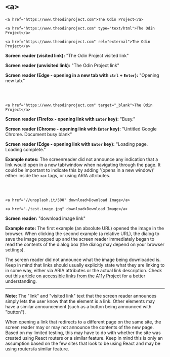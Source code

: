 # `<a>`

    <a href="https://www.theodinproject.com">The Odin Project</a>

    <a href="https://www.theodinproject.com" type="text/html">The Odin Project</a>

    <a href="https://www.theodinproject.com" rel="external">The Odin Project</a>

**Screen reader (visited link):** "The Odin Project visited link"

**Screen reader (unvisited link):** "The Odin Project link"

**Screen reader (Edge - opening in a new tab with `ctrl` + `Enter`):** "Opening new tab."

<br><br>

    <a href="https://www.theodinproject.com" target="_blank">The Odin Project</a>
    
**Screen reader (Firefox - opening link with `Enter` key):** "Busy."

**Screen reader (Chrome - opening link with `Enter` key):** "Untitled Google Chrome. Document busy blank"

**Screen reader (Edge - opening link with `Enter` key):** "Loading page. Loading complete."

**Example notes:** The screenreader did not announce any indication that a link would open in a new tab/window when navigating through the page. It could be important to indicate this by adding '(opens in a new window)' either inside the `<a>` tags, or using ARIA attributes.
    
<br><br>

    <a href="//unsplash.it/500" download>Download Image</a>
    
    <a href="./test-image.jpg" download>Download Image</a>

**Screen reader:** "download image link"

**Example note:** The first example (an absolute URL) opened the image in the browser. When clicking the second example (a relative URL), the dialog to save the image popped up and the screen reader immediately began to read the contents of the dialog box (the dialog may depend on your browser settings).

The screen reader did not announce what the image being downloaded is. Keep in mind that links should usually explicitly state what they are linking to in some way, either via ARIA attributes or the actual link description. Check out [this article on accessible links from the A11y Project](https://www.a11yproject.com/posts/2019-02-15-creating-valid-and-accessible-links/) for a better understanding.

<hr>

**Note:** The "link" and "visited link" text that the screen reader announces simply lets the user know that the element is a link. Other elements may have a similar announcement (such as a button being announced with "button").

When opening a link that redirects to a different page on the same site, the screen reader may or may not announce the contents of the new page. Based on my limited testing, this may have to do with whether the site was created using React routers or a similar feature. Keep in mind this is only an assumption based on the few sites that look to be using React and may be using routers/a similar feature.
